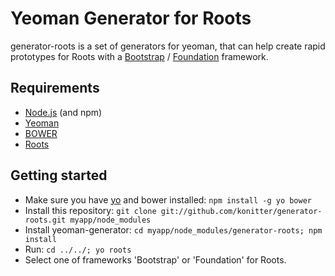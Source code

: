 Yeoman Generator for Roots
========================================

generator-roots is a set of generators for yeoman, that can help create rapid prototypes for Roots with a [Bootstrap](http://twitter.github.io/bootstrap/) / [Foundation](http://foundation.zurb.com/) framework.

## Requirements

* [Node.js](http://nodejs.org/) (and npm)
* [Yeoman](http://yeoman.io/)
* [BOWER](http://bower.io/)
* [Roots](http://roots.cx/)

## Getting started

* Make sure you have [yo](https://github.com/yeoman/yo) and bower installed: ``npm install -g yo bower``
* Install this repository: ``git clone git://github.com/konitter/generator-roots.git myapp/node_modules``
* Install yeoman-generator: ``cd myapp/node_modules/generator-roots; npm install``
* Run: ``cd ../../; yo roots``
* Select one of frameworks 'Bootstrap' or 'Foundation' for Roots.